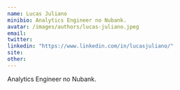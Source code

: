 ```yaml
---
name: Lucas Juliano
minibio: Analytics Engineer no Nubank.
avatar: /images/authors/lucas-juliano.jpeg
email:
twitter:
linkedin: "https://www.linkedin.com/in/lucasjuliano/"
site:
other:
---
```


Analytics Engineer no Nubank.

